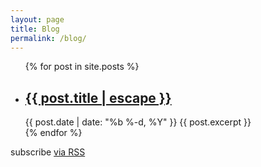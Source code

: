 ```yaml
---
layout: page
title: Blog
permalink: /blog/
---
```


<div class="home">

<!--<h1 class="page-heading">Blog</h1>-->

  <ul class="post-list">
    {% for post in site.posts %}
      <li>        
        <h2>
          <a class="post-link" href="{{ post.url | prepend: site.baseurl }}">{{ post.title | escape }}</a>
        </h2>
        <span class="post-meta">{{ post.date | date: "%b %-d, %Y" }}</span>
        <span class="post-content">{{ post.excerpt }}</span>
      </li>
    {% endfor %}
  </ul>

  <p class="rss-subscribe">subscribe <a href="{{ "/feed.xml" | prepend: site.baseurl }}">via RSS</a></p>

</div>
